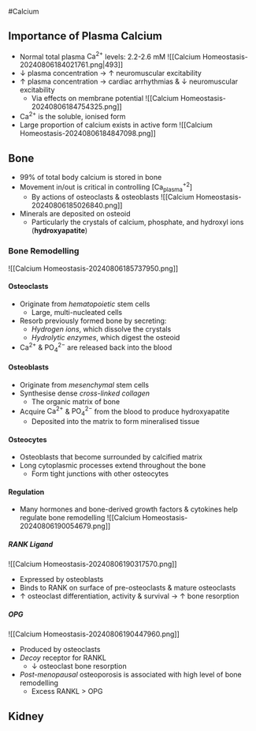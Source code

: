 #Calcium
## Importance of Plasma Calcium
- Normal total plasma $\text{Ca}^{2+}$ levels: 2.2-2.6 mM
![[Calcium Homeostasis-20240806184021761.png|493]]
- $\downarrow$ plasma concentration → $\uparrow$ neuromuscular excitability
- $\uparrow$ plasma concentration → cardiac arrhythmias & $\downarrow$ neuromuscular excitability
	- Via effects on membrane potential
![[Calcium Homeostasis-20240806184754325.png]]
- $\text{Ca}^{2+}$ is the soluble, ionised form
- Large proportion of calcium exists in active form
![[Calcium Homeostasis-20240806184847098.png]]
## Bone
- 99% of total body calcium is stored in bone
- Movement in/out is critical in controlling $[\text{Ca}^{+2}_{\text{plasma}}]$
	- By actions of osteoclasts & osteoblasts
![[Calcium Homeostasis-20240806185026840.png]]
- Minerals are deposited on osteoid
	- Particularly the crystals of calcium, phosphate, and hydroxyl ions (**hydroxyapatite**)
### Bone Remodelling
![[Calcium Homeostasis-20240806185737950.png]]
#### Osteoclasts
- Originate from *hematopoietic* stem cells
	- Large, multi-nucleated cells
- Resorb previously formed bone by secreting:
	- *Hydrogen ions*, which dissolve the crystals
	- *Hydrolytic enzymes*, which digest the osteoid
- $\text{Ca}^{2+}$ & $\text{PO}^{2-}_4$ are released back into the blood
#### Osteoblasts
- Originate from *mesenchymal* stem cells
- Synthesise dense *cross-linked collagen*
	- The organic matrix of bone
- Acquire $\text{Ca}^{2+}$ & $\text{PO}^{2-}_4$ from the blood to produce hydroxyapatite
	- Deposited into the matrix to form mineralised tissue
#### Osteocytes
- Osteoblasts that become surrounded by calcified matrix
- Long cytoplasmic processes extend throughout the bone
	- Form tight junctions with other osteocytes
#### Regulation
- Many hormones and bone-derived growth factors & cytokines help regulate bone remodelling
![[Calcium Homeostasis-20240806190054679.png]]
##### RANK Ligand
![[Calcium Homeostasis-20240806190317570.png]]
- Expressed by osteoblasts
- Binds to RANK on surface of pre-osteoclasts & mature osteoclasts
- $\uparrow$ osteoclast differentiation, activity & survival → $\uparrow$ bone resorption
##### OPG
![[Calcium Homeostasis-20240806190447960.png]]
- Produced by osteoclasts 
- *Decoy* receptor for RANKL
	- $\downarrow$ osteoclast bone resorption
- *Post-menopausal* osteoporosis is associated with high level of bone remodelling
	- Excess RANKL > OPG
## Kidney
